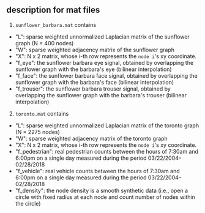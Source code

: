 ## description for mat files

1. `sunflower_barbara.mat` contains
  * "L": sparse weighted unnormalized Laplacian matrix of the sunflower graph (N = 400 nodes)
  * "W": sparse weighted adjacency matrix of the sunflower graph
  * "X": N x 2 matrix, whose i-th row represents the `node i`'s xy coordinate.
  * "f_eye": the sunflower barbara eye signal, obtained by overlapping the sunflower graph with the barbara's eye (bilinear interpolation)
  * "f_face": the sunflower barbara face signal, obtained by overlapping the sunflower graph with the barbara's face (bilinear interpolation)
  * "f_trouser": the sunflower barbara trouser signal, obtained by overlapping the sunflower graph with the barbara's trouser (bilinear interpolation)

2. `toronto.mat` contains
  * "L": sparse weighted unnormalized Laplacian matrix of the toronto graph (N = 2275 nodes)
  * "W": sparse weighted adjacency matrix of the toronto graph
  * "X": N x 2 matrix, whose i-th row represents the `node i`'s xy coordinate.
  * "f_pedestrian": real pedestrian counts between the hours of 7:30am and 6:00pm on a single day measured during the period 03/22/2004–02/28/2018
  * "f_vehicle": real vehicle counts between the hours of 7:30am and 6:00pm on a single day measured during the period 03/22/2004–02/28/2018
  * "f_density": the node density is a smooth synthetic data (i.e., open a circle with fixed radius at each node and count number of nodes within the circle)
